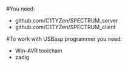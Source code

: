 #You need:
* github.com/C1TYZen/SPECTRUM_server
* github.com/C1TYZen/SPECTRUM_client

#To work with USBasp programmer you need:
* Win-AVR toolchain
* zadig
